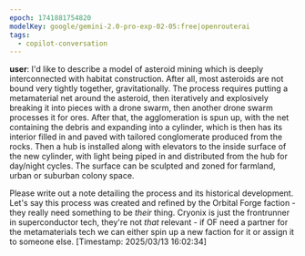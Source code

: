 ```yaml
---
epoch: 1741881754820
modelKey: google/gemini-2.0-pro-exp-02-05:free|openrouterai
tags:
  - copilot-conversation
---
```


**user**: I'd like to describe a model of asteroid mining which is deeply interconnected with habitat construction. After all, most asteroids are not bound very tightly together, gravitationally. The process requires putting a metamaterial net around the asteroid, then iteratively and explosively breaking it into pieces with a drone swarm, then another drone swarm processes it for ores. After that, the agglomeration is spun up, with the net containing the debris and expanding into a cylinder, which is then has its interior filled in and paved with tailored conglomerate produced from the rocks. Then a hub is installed along with elevators to the inside surface of the new cylinder, with light being piped in and distributed from the hub for day/night cycles. The surface can be sculpted and zoned for farmland, urban or suburban colony space.

Please write out a note detailing the process and its historical development. Let's say this process was created and refined by the Orbital Forge faction - they really need something to be *their* thing. Cryonix is just the frontrunner in superconductor tech, they're not *that* relevant - if OF need a partner for the metamaterials tech we can either spin up a new faction for it or assign it to someone else.
[Timestamp: 2025/03/13 16:02:34]